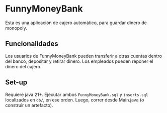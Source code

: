 # FunnyMoneyBank

Esta es una aplicación de cajero automático, para guardar dinero de monopoly.

## Funcionalidades
Los usuarios de FunnyMoneyBank pueden transferir a otras cuentas dentro del
banco, depositar y retirar dinero. Los empleados pueden reponer el dinero
del cajero.

## Set-up
Requiere java 21+.
Ejecutar ambos `FunnyMoneyBank.sql` y `inserts.sql` localizados en `db/`, en
ese orden.
Luego, correr desde Main.java (o construir un artefacto).
